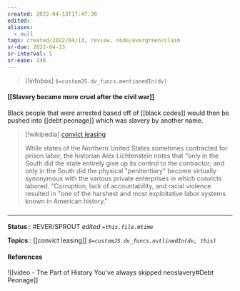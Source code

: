 ```yaml
---
created: 2022-04-13T17:47:30 
edited: 
aliases:
  - null
tags: created/2022/04/13, review, node/evergreen/claim
sr-due: 2022-04-23
sr-interval: 5
sr-ease: 248
---
```

> [!infobox]
`$=customJS.dv_funcs.mentionedIn(dv)`

#### [[Slavery became more cruel after the civil war]]

Black people that were arrested based off of [[black codes]] would then be pushed into [[debt peonage]] which was slavery by another name. 

> [!wikipedia] [convict leasing](https://en.wikipedia.org/wiki/Convict%20leasing)
> 
> While states of the Northern United States sometimes contracted for prison labor, the historian Alex Lichtenstein notes that "only in the South did the state entirely give up its control to the contractor; and only in the South did the physical "penitentiary" become virtually synonymous with the various private enterprises in which convicts labored.
> "Corruption, lack of accountability, and racial violence resulted in "one of the harshest and most exploitative labor systems known in American history."  

### <hr class="footnote"/>

**Status**:: #EVER/SPROUT
*edited `=this.file.mtime`*

**Topics**:: [[convict leasing]]
*`$=customJS.dv_funcs.outlinedIn(dv, this)`*

#### References

![[video - The Part of History You've always skipped neoslavery#Debt Peonage]]